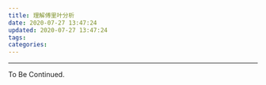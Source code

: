 ```yaml
---
title: 理解傅里叶分析
date: 2020-07-27 13:47:24
updated: 2020-07-27 13:47:24
tags:
categories:
---
```


<!-- more -->

---

To Be Continued.

<!-- Q.E.D. -->
